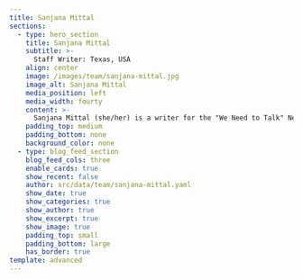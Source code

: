 ```yaml
---
title: Sanjana Mittal
sections:
  - type: hero_section
    title: Sanjana Mittal
    subtitle: >-
      Staff Writer: Texas, USA
    align: center
    image: /images/team/sanjana-mittal.jpg
    image_alt: Sanjana Mittal
    media_position: left
    media_width: fourty
    content: >-
      Sanjana Mittal (she/her) is a writer for the "We Need to Talk" Newspaper and  lives in the United States. She currently goes to Clements High School in Texas and is 14 years old. She wasn't far into middle school when she realized her love for writing is best portrayed through journalism. Along with her passion for writing, Sanjana's hobbies include 2 different types of Indian dance, including Bollywood and Kathak, coding, walking her dog, and playing lots of volleyball. Sanjana tries her best to face new challenges and try new things, so she joined  "We Need to Talk" to help participate in spreading awareness while having a fun time!
    padding_top: medium
    padding_bottom: none
    background_color: none
  - type: blog_feed_section
    blog_feed_cols: three
    enable_cards: true
    show_recent: false
    author: src/data/team/sanjana-mittal.yaml
    show_date: true
    show_categories: true
    show_author: true
    show_excerpt: true
    show_image: true
    padding_top: small
    padding_bottom: large
    has_border: true
template: advanced
---
```

